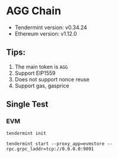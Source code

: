 # AGG Chain

- Tendermint version: v0.34.24
- Ethereum version: v1.12.0

## Tips:

1. The main token is `AGG`
2. Support EIP1559
3. Does not support nonce reuse
4. Support gas, gasprice

## Single Test

### EVM

```shell
tendermint init
```

```shell
tendermint start --proxy_app=evmstore --rpc.grpc_laddr=tcp://0.0.0.0:9091
```
